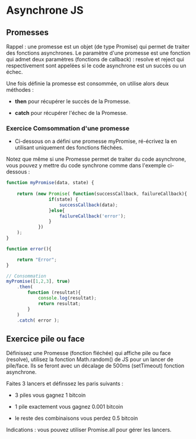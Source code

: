 # Asynchrone JS

## Promesses

Rappel : une promesse est un objet (de type Promise) qui permet de traiter des fonctions asynchrones. Le paramètre d'une promesse est une fonction qui admet deux paramètres (fonctions de callback) : resolve et reject qui respectivement sont appelées si le code asynchrone est un succès ou un échec.

Une fois définie la promesse est consommée, on utilise alors deux méthodes :

- **then** pour récupérer le succès de la Promesse.

- **catch** pour récupérer l'échec de la Promesse.

### Exercice Comsommation d'une promesse

- Ci-dessous on a défini une promesse myPromise, ré-écrivez la en utilisant uniquement des fonctions fléchées.

Notez que même si une Promesse permet de traiter du code asynchrone, vous pouvez y mettre du code synchrone comme dans l'exemple ci-dessous :

```js
function myPromise(data, state) {
    
    return (new Promise( function(successCallback, failureCallback){
                if(state) {
                    successCallback(data);
                }else{
                    failureCallback('error');
                }
            })
    );
}

function error(){

    return "Error";
}

// Consommation
myPromise([1,2,3], true)
    .then(
        function (resultat){
            console.log(resultat);
            return resultat;
        }
    )
    .catch( error );
```

## Exercice pile ou face 

Définissez une Promesse (fonction fléchée) qui affiche pile ou face (resolve), utilisez la fonction Math.random() de JS pour un lancer de pile/face. Ils se feront avec un décalage de 500ms (setTimeout) fonction asynchrone.

Faites 3 lancers et définssez les paris suivants :

- 3 piles vous gagnez 1 bitcoin

- 1 pile exactement vous gagnez 0.001 bitcoin

- le reste des combinaisons vous perdez 0.5 bitcoin

Indications : vous pouvez utiliser Promise.all pour gérer les lancers.